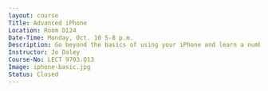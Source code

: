 ```yaml
---
layout: course
Title: Advanced iPhone
Location: Room D124
Date-Time: Monday, Oct. 10 5-8 p.m.
Description: Go beyond the basics of using your iPhone and learn a number of features such as Bluetooth, hard reset, factory reset, screen capture, printing, personal hotspot, backing up with iCloud, Airplay, deleting cache and cookies, locating a lost device, Siri features, and more! Bring your iPhone, your questions, and be prepared to become a master at using technology.
Instructor: Jo Daley
Course-No: LECT 9703.Q13
Image: iphone-basic.jpg
Status: Closed
---
```

